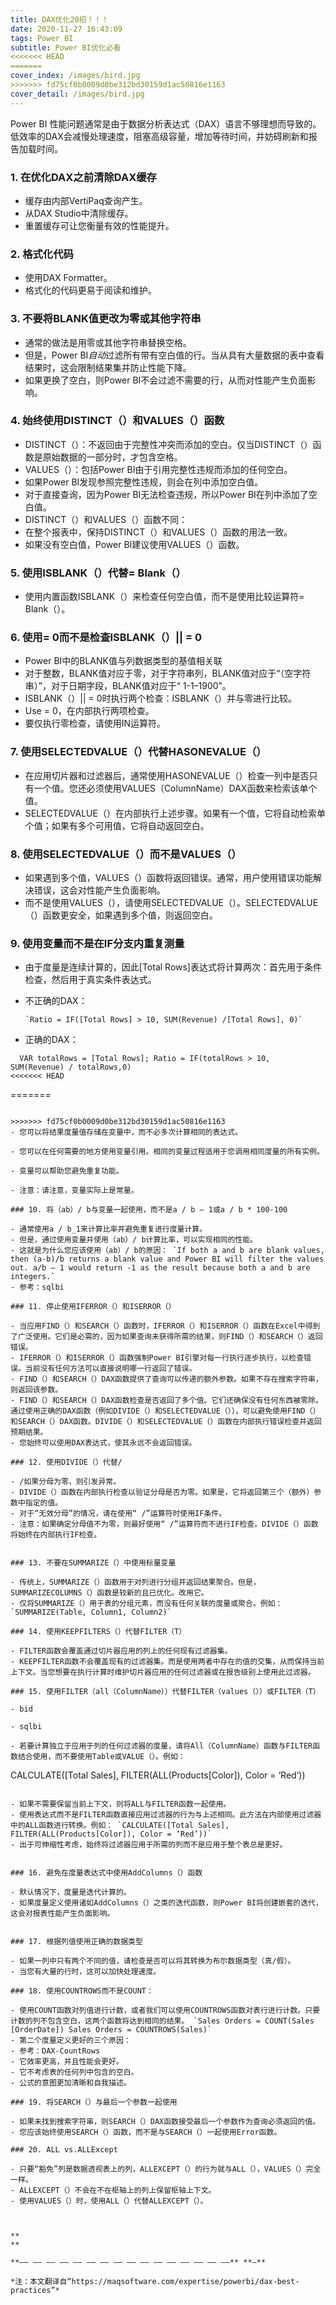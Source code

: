 ```yaml
---
title: DAX优化20招！！！
date: 2020-11-27 16:43:09
tags: Power BI
subtitle: Power BI优化必看
<<<<<<< HEAD
=======
cover_index: /images/bird.jpg
>>>>>>> fd75cf0b0009d0be312bd30159d1ac50816e1163
cover_detail: /images/bird.jpg
---
```


Power BI 性能问题通常是由于数据分析表达式（DAX）语言不够理想而导致的。低效率的DAX会减慢处理速度，阻塞高级容量，增加等待时间，并妨碍刷新和报告加载时间。



### 1. 在优化DAX之前清除DAX缓存

- 缓存由内部VertiPaq查询产生。
- 从DAX Studio中清除缓存。
- 重置缓存可让您衡量有效的性能提升。

### 2. 格式化代码

- 使用DAX Formatter。
- 格式化的代码更易于阅读和维护。

### 3. 不要将BLANK值更改为零或其他字符串

- 通常的做法是用零或其他字符串替换空格。
- 但是，Power BI*自动*过滤所有带有空白值的行。当从具有大量数据的表中查看结果时，这会限制结果集并防止性能下降。
- 如果更换了空白，则Power BI不会过滤不需要的行，从而对性能产生负面影响。

### 4. 始终使用DISTINCT（）和VALUES（）函数

- DISTINCT（）：不返回由于完整性冲突而添加的空白。仅当DISTINCT（）函数是原始数据的一部分时，才包含空格。
- VALUES（）：包括Power BI由于引用完整性违规而添加的任何空白。
- 如果Power BI发现参照完整性违规，则会在列中添加空白值。
- 对于直接查询，因为Power BI无法检查违规，所以Power BI在列中添加了空白值。
- DISTINCT（）和VALUES（）函数不同：
- 在整个报表中，保持DISTINCT（）和VALUES（）函数的用法一致。
- 如果没有空白值，Power BI建议使用VALUES（）函数。

### 5. 使用ISBLANK（）代替= Blank（）

- 使用内置函数ISBLANK（）来检查任何空白值，而不是使用比较运算符= Blank（）。

### 6. 使用= 0而不是检查ISBLANK（）|| = 0

- Power BI中的BLANK值与列数据类型的基值相关联
- 对于整数，BLANK值对应于零，对于字符串列，BLANK值对应于“（空字符串）”，对于日期字段，BLANK值对应于“ 1-1–1900”。
- ISBLANK（）|| = 0时执行两个检查：ISBLANK（）并与零进行比较。
- Use = 0，在内部执行两项检查。
- 要仅执行零检查，请使用IN运算符。

### 7. 使用SELECTEDVALUE（）代替HASONEVALUE（）

- 在应用切片器和过滤器后，通常使用HASONEVALUE（）检查一列中是否只有一个值。您还必须使用VALUES（ColumnName）DAX函数来检索该单个值。
- SELECTEDVALUE（）在内部执行上述步骤。如果有一个值，它将自动检索单个值；如果有多个可用值，它将自动返回空白。

### 8. 使用SELECTEDVALUE（）而不是VALUES（）

- 如果遇到多个值，VALUES（）函数将返回错误。通常，用户使用错误功能解决错误，这会对性能产生负面影响。
- 而不是使用VALUES（），请使用SELECTEDVALUE（）。SELECTEDVALUE（）函数更安全，如果遇到多个值，则返回空白。

### 9. 使用变量而不是在IF分支内重复测量

- 由于度量是连续计算的，因此[Total Rows]表达式将计算两次：首先用于条件检查，然后用于真实条件表达式。

- 不正确的DAX：

  ```
  `Ratio = IF([Total Rows] > 10, SUM(Revenue) /[Total Rows], 0)`
  ```

- 正确的DAX：
  
```
  VAR totalRows = [Total Rows]; Ratio = IF(totalRows > 10, SUM(Revenue) / totalRows,0)
<<<<<<< HEAD
```

=======
  ```
  
>>>>>>> fd75cf0b0009d0be312bd30159d1ac50816e1163
- 您可以将结果度量值存储在变量中，而不必多次计算相同的表达式。

- 您可以在任何需要的地方使用变量引用。相同的变量过程适用于您调用相同度量的所有实例。

- 变量可以帮助您避免重复功能。

- 注意：请注意，变量实际上是常量。

### 10. 将（ab）/ b与变量一起使用，而不是a / b — 1或a / b * 100-100

- 通常使用a / b_1来计算比率并避免重复进行度量计算。
- 但是，通过使用变量并使用（ab）/ b计算比率，可以实现相同的性能。
- 这就是为什么您应该使用（ab）/ b的原因： `If both a and b are blank values, then (a-b)/b returns a blank value and Power BI will filter the values out. a/b — 1 would return -1 as the result because both a and b are integers.`
- 参考：sqlbi

### 11. 停止使用IFERROR（）和ISERROR（）

- 当应用FIND（）和SEARCH（）函数时，IFERROR（）和ISERROR（）函数在Excel中得到了广泛使用。它们是必需的，因为如果查询未获得所需的结果，则FIND（）和SEARCH（）返回错误。
- IFERROR（）和ISERROR（）函数强制Power BI引擎对每一行执行逐步执行，以检查错误。当前没有任何方法可以直接说明哪一行返回了错误。
- FIND（）和SEARCH（）DAX函数提供了查询可以传递的额外参数。如果不存在搜索字符串，则返回该参数。
- FIND（）和SEARCH（）DAX函数检查是否返回了多个值。它们还确保没有任何东西被零除。通过使用正确的DAX函数（例如DIVIDE（）和SELECTEDVALUE（）），可以避免使用FIND（）和SEARCH（）DAX函数。DIVIDE（）和SELECTEDVALUE（）函数在内部执行错误检查并返回预期结果。
- 您始终可以使用DAX表达式，使其永远不会返回错误。

### 12. 使用DIVIDE（）代替/

- /如果分母为零，则引发异常。
- DIVIDE（）函数在内部执行检查以验证分母是否为零。如果是，它将返回第三个（额外）参数中指定的值。
- 对于“无效分母”的情况，请在使用“ /”运算符时使用IF条件。
- 注意：如果确定分母值不为零，则最好使用“ /”运算符而不进行IF检查。DIVIDE（）函数将始终在内部执行IF检查。


### 13. 不要在SUMMARIZE（）中使用标量变量

- 传统上，SUMMARIZE（）函数用于对列进行分组并返回结果聚合。但是，SUMMARIZECOLUMNS（）函数是较新的且已优化。改用它。
- 仅将SUMMARIZE（）用于表的分组元素，而没有任何关联的度量或聚合。例如： `SUMMARIZE(Table, Column1, Column2)`

### 14. 使用KEEPFILTERS（）代替FILTER（T）

- FILTER函数会覆盖通过切片器应用的列上的任何现有过滤器集。
- KEEPFILTER函数不会覆盖现有的过滤器集。而是使用两者中存在的值的交集，从而保持当前上下文。当您想要在执行计算时维护切片器应用的任何过滤器或在报告级别上使用此过滤器。

### 15. 使用FILTER（all（ColumnName））代替FILTER（values（））或FILTER（T）

- bid

- sqlbi

- 若要计算独立于应用于列的任何过滤器的度量，请将All（ColumnName）函数与FILTER函数结合使用，而不要使用Table或VALUE（）。例如：

  ```
  CALCULATE([Total Sales], FILTER(ALL(Products[Color]), Color = ‘Red’))
  ```

- 如果不需要保留当前上下文，则将ALL与FILTER函数一起使用。
- 使用表达式而不是FILTER函数直接应用过滤器的行为与上述相同。此方法在内部使用过滤器中的ALL函数进行转换。例如： `CALCULATE([Total Sales], FILTER(ALL(Products[Color]), Color = ‘Red’))`
- 出于可伸缩性考虑，始终将过滤器应用于所需的列而不是应用于整个表总是更好。


### 16. 避免在度量表达式中使用AddColumns（）函数

- 默认情况下，度量是迭代计算的。
- 如果度量定义使用诸如AddColumns（）之类的迭代函数，则Power BI将创建嵌套的迭代，这会对报表性能产生负面影响。


### 17. 根据列值使用正确的数据类型

- 如果一列中只有两个不同的值，请检查是否可以将其转换为布尔数据类型（真/假）。
- 当您有大量的行时，这可以加快处理速度。

### 18. 使用COUNTROWS而不是COUNT：

- 使用COUNT函数对列值进行计数，或者我们可以使用COUNTROWS函数对表行进行计数。只要计数的列不包含空白，这两个函数将达到相同的结果。 `Sales Orders = COUNT(Sales [OrderDate]) Sales Orders = COUNTROWS(Sales)`
- 第二个度量定义更好的三个原因：
- 参考：DAX-CountRows
  - 它效率更高，并且性能会更好。
  - 它不考虑表的任何列中包含的空白。
  - 公式的意图更加清晰和自我描述。

### 19. 将SEARCH（）与最后一个参数一起使用

- 如果未找到搜索字符串，则SEARCH（）DAX函数接受最后一个参数作为查询必须返回的值。
- 您应该始终使用SEARCH（）函数，而不是与SEARCH（）一起使用Error函数。

### 20. ALL vs.ALLExcept

- 只要“豁免”列是数据透视表上的列，ALLEXCEPT（）的行为就与ALL（），VALUES（）完全一样。
- ALLEXCEPT（）不会在不在枢轴上的列上保留枢轴上下文。
- 使用VALUES（）时，使用ALL（）代替ALLEXCEPT（）。



**
**

**—— —— —— —— —— —— —— —— —— —— —— —— —— —— —— ——** **—**

*注：本文翻译自“https://maqsoftware.com/expertise/powerbi/dax-best-practices”*